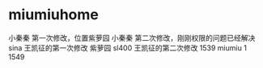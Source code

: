 # miumiuhome
小秦秦 第一次修改，位置紫萝园
小秦秦 第二次修改，刚刚权限的问题已经解决
sina
王凯征的第一次修改 紫萝园 sl400
王凯征的第二次修改 1539
miumiu 1 1549
